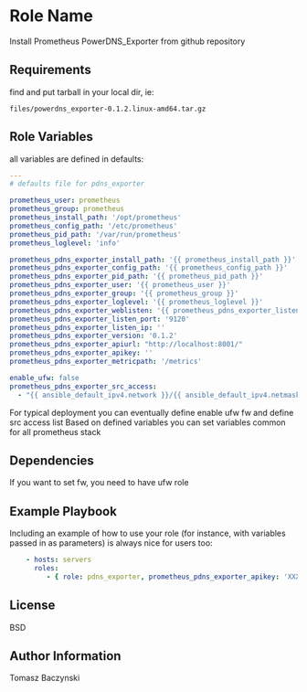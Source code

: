 Role Name
=========

Install Prometheus PowerDNS_Exporter from github repository

Requirements
------------

find and put tarball in your local dir, ie:
```
files/powerdns_exporter-0.1.2.linux-amd64.tar.gz
```

Role Variables
--------------

all variables are defined in defaults:

```yaml
---
# defaults file for pdns_exporter

prometheus_user: prometheus
prometheus_group: prometheus
prometheus_install_path: '/opt/prometheus'
prometheus_config_path: '/etc/prometheus'
prometheus_pid_path: '/var/run/prometheus'
prometheus_loglevel: 'info'

prometheus_pdns_exporter_install_path: '{{ prometheus_install_path }}'
prometheus_pdns_exporter_config_path: '{{ prometheus_config_path }}'
prometheus_pdns_exporter_pid_path: '{{ prometheus_pid_path }}'
prometheus_pdns_exporter_user: '{{ prometheus_user }}'
prometheus_pdns_exporter_group: '{{ prometheus_group }}'
prometheus_pdns_exporter_loglevel: '{{ prometheus_loglevel }}'
prometheus_pdns_exporter_weblisten: '{{ prometheus_pdns_exporter_listen_ip }}:{{ prometheus_pdns_exporter_listen_port }}'
prometheus_pdns_exporter_listen_port: '9120'
prometheus_pdns_exporter_listen_ip: ''
prometheus_pdns_exporter_version: '0.1.2'
prometheus_pdns_exporter_apiurl: "http://localhost:8001/"
prometheus_pdns_exporter_apikey: ''
prometheus_pdns_exporter_metricpath: '/metrics'

enable_ufw: false
prometheus_pdns_exporter_src_access:
  - "{{ ansible_default_ipv4.network }}/{{ ansible_default_ipv4.netmask }}"
```

For typical deployment you can eventually define enable ufw fw and define src access list
Based on defined variables you can set variables common for all prometheus stack

Dependencies
------------

If you want to set fw, you need to have ufw role

Example Playbook
----------------

Including an example of how to use your role (for instance, with variables passed in as parameters) is always nice for users too:

```yaml
    - hosts: servers
      roles:
         - { role: pdns_exporter, prometheus_pdns_exporter_apikey: 'XXX' }
```

License
-------

BSD

Author Information
------------------

Tomasz Baczynski
